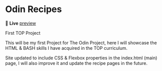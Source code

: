 # Odin Recipes

👾 **Live** [preview](https://dostendite.github.io/odin-recipes/)

First TOP Project

This will be my first Project for The Odin Project,
here I will showcase the HTML & BASH skills I have
acquired in  the TOP curriculum.

Site updated to include CSS & Flexbox properties
in the index.html (main) page, I will also improve it
and update the recipe pages in the future.
